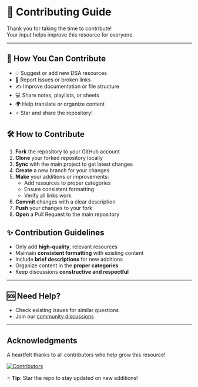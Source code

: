 # 🤝 Contributing Guide

Thank you for taking the time to contribute!   
Your input helps improve this resource for everyone.

---

## 📌 How You Can Contribute

- 💡 Suggest or add new DSA resources  
- 🐞 Report issues or broken links  
- ✍️ Improve documentation or file structure  
- 💻 Share notes, playlists, or sheets  
- 🌍 Help translate or organize content  
- ⭐ Star and share the repository!


## 🛠️ How to Contribute  

1. **Fork** the repository to your GitHub account  
2. **Clone** your forked repository locally  
3. **Sync** with the main project to get latest changes  
4. **Create** a new branch for your changes  
5. **Make** your additions or improvements:  
   - Add resources to proper categories  
   - Ensure consistent formatting  
   - Verify all links work  
6. **Commit** changes with a clear description  
7. **Push** your changes to your fork  
8. **Open** a Pull Request to the main repository  


## ✨ Contribution Guidelines  

- Only add **high-quality**, relevant resources  
- Maintain **consistent formatting** with existing content  
- Include **brief descriptions** for new additions  
- Organize content in the **proper categories**  
- Keep discussions **constructive and respectful**  

---

## 🆘 Need Help?  

- Check existing issues for similar questions  
- Join our [community discussions](https://discord.com/invite/XRBheB9QF9)

---

## Acknowledgments  

A heartfelt thanks to all contributors who help grow this resource!  

[![Contributors](https://contrib.rocks/image?repo=avinash201199/Awesome-DSA-Resource)](https://github.com/avinash201199/Awesome-DSA-Resource/graphs/contributors)

⭐ **Tip**: Star the repo to stay updated on new additions!  
